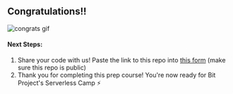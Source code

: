 ## Congratulations!!

![congrats gif](https://media.giphy.com/media/xT8qBepJQzUjXpeWU8/giphy.gif?cid=ecf05e47ho9teijqhlk37yah9iyw8ahk2clxa58cxb6kk9xe&rid=giphy.gif&ct=g)

#### Next Steps:
1. Share your code with us! Paste the link to this repo into [this form](https://airtable.com/shrWCZyXm4HlMMo7a) (make sure this repo is public)
2. Thank you for completing this prep course! You're now ready for Bit Project's Serverless Camp ⚡
